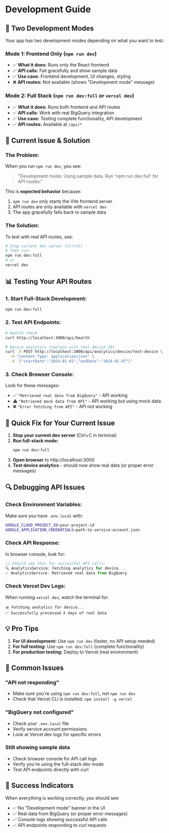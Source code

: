# Development Guide

## 🚀 **Two Development Modes**

Your app has two development modes depending on what you want to test:

### **Mode 1: Frontend Only** (`npm run dev`)
- ✅ **What it does:** Runs only the React frontend
- ✅ **API calls:** Fail gracefully and show sample data
- ✅ **Use case:** Frontend development, UI changes, styling
- ❌ **API routes:** Not available (shows "Development mode" message)

### **Mode 2: Full Stack** (`npm run dev:full` or `vercel dev`)
- ✅ **What it does:** Runs both frontend and API routes
- ✅ **API calls:** Work with real BigQuery integration
- ✅ **Use case:** Testing complete functionality, API development
- ✅ **API routes:** Available at `/api/*`

## 🔧 **Current Issue & Solution**

### **The Problem:**
When you run `npm run dev`, you see:
> "Development mode: Using sample data. Run 'npm run dev:full' for API routes."

This is **expected behavior** because:
1. `npm run dev` only starts the Vite frontend server
2. API routes are only available with `vercel dev`
3. The app gracefully falls back to sample data

### **The Solution:**
To test with real API routes, use:

```bash
# Stop current dev server (Ctrl+C)
# Then run:
npm run dev:full
# or
vercel dev
```

## 📊 **Testing Your API Routes**

### **1. Start Full-Stack Development:**
```bash
npm run dev:full
```

### **2. Test API Endpoints:**
```bash
# Health check
curl http://localhost:3000/api/health

# Device analytics (replace with real device ID)
curl -X POST http://localhost:3000/api/analytics/device/test-device \
  -H "Content-Type: application/json" \
  -d '{"startDate":"2024-01-01","endDate":"2024-01-07"}'
```

### **3. Check Browser Console:**
Look for these messages:
- ✅ `"Retrieved real data from BigQuery"` - API working
- ⚠️ `"Retrieved mock data from API"` - API working but using mock data
- ❌ `"Error fetching from API"` - API not working

## 🎯 **Quick Fix for Your Current Issue**

1. **Stop your current dev server** (Ctrl+C in terminal)
2. **Run full-stack mode:**
   ```bash
   npm run dev:full
   ```
3. **Open browser** to http://localhost:3000
4. **Test device analytics** - should now show real data (or proper error messages)

## 🔍 **Debugging API Issues**

### **Check Environment Variables:**
Make sure you have `.env.local` with:
```bash
GOOGLE_CLOUD_PROJECT_ID=your-project-id
GOOGLE_APPLICATION_CREDENTIALS=path-to-service-account.json
```

### **Check API Response:**
In browser console, look for:
```javascript
// Should see this for successful API calls:
🔍 AnalyticsService: Fetching analytics for device...
✅ AnalyticsService: Retrieved real data from BigQuery
```

### **Check Vercel Dev Logs:**
When running `vercel dev`, watch the terminal for:
```
📊 Fetching analytics for device...
✅ Successfully processed X days of real data
```

## 💡 **Pro Tips**

1. **For UI development:** Use `npm run dev` (faster, no API setup needed)
2. **For full testing:** Use `npm run dev:full` (complete functionality)
3. **For production testing:** Deploy to Vercel (real environment)

## 🚨 **Common Issues**

### **"API not responding"**
- Make sure you're using `npm run dev:full`, not `npm run dev`
- Check that Vercel CLI is installed: `npm install -g vercel`

### **"BigQuery not configured"**
- Check your `.env.local` file
- Verify service account permissions
- Look at Vercel dev logs for specific errors

### **Still showing sample data**
- Check browser console for API call logs
- Verify you're using the full-stack dev mode
- Test API endpoints directly with curl

## 🎉 **Success Indicators**

When everything is working correctly, you should see:
- ✅ No "Development mode" banner in the UI
- ✅ Real data from BigQuery (or proper error messages)
- ✅ Console logs showing successful API calls
- ✅ API endpoints responding to curl requests
